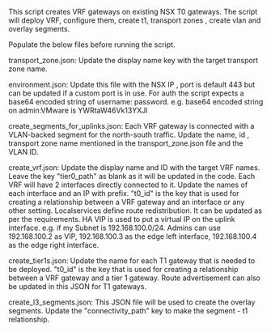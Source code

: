 This script creates VRF gateways on existing NSX T0 gateways. The script will deploy VRF, configure them, create t1, transport zones , create vlan and overlay segments. 

Populate the below files before running the script. 

transport_zone.json: Update the display name key with the target transport zone name.

environment.json: Update this file with the NSX IP , port is default 443 but can be updated if a custom port is in use. For auth the script expects a base64 encoded string of username: password. e.g. base64 encoded string on admin:VMware is YWRtaW46Vk13YXJl

create_segments_for_uplinks.json: Each VRF gateway is connected with a VLAN-backed segment for the north-south traffic. Update the name, id , transport zone name mentioned in the transport_zone.json file and the VLAN ID. 

create_vrf.json: Update the display name and ID with the target VRF names. Leave the key  "tier0_path" as blank as it will be updated in the code. Each VRF will have 2 interfaces directly connected to it. Update the names of each interface and an IP with prefix.  "t0_id" is the key that is used for creating a relationship between a VRF gateway and an interface or any other setting. Localservices define route redistribution. It can be updated as per the requirements. HA VIP is used to put a virtual IP on the uplink interface. e.g. if my Subnet is 192.168.100.0/24. Admins can use 192.168.100.2 as VIP, 192.168.100.3 as the edge left interface, 192.168.100.4 as the edge right interface. 

create_tier1s.json: Update the name for each T1 gateway that is needed to be deployed. "t0_id" is the key that is used for creating a relationship between a VRF gateway and a tier 1 gateway. Route advertisement can also be updated in this JSON for T1 gateways. 

create_l3_segments.json: This JSON file will be used to create the overlay segments. Update the "connectivity_path" key to make the segment - t1 relationship. 


